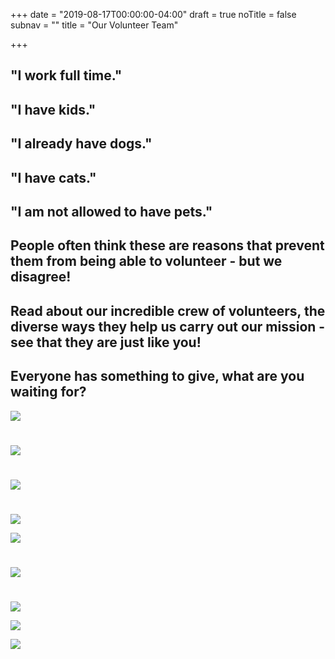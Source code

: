 +++
date = "2019-08-17T00:00:00-04:00"
draft = true
noTitle = false
subnav = ""
title = "Our Volunteer Team"

+++
## "I work full time."

## "I have kids."

## "I already have dogs."

## "I have cats."

## "I am not allowed to have pets."

## People often think these are reasons that prevent them from being able to volunteer - but we disagree!

## Read about our incredible crew of volunteers, the diverse ways they help us carry out our mission - see that they are just like you!

## Everyone has something to give, what are you waiting for?

![](/img/articles/suzanne.svg)

# 

![](/img/articles/ELAINE.svg)

# 

![](/img/articles/SHANNON.svg)

# 

![](/img/articles/angie.svg)

![](/img/articles/alicia.svg)

# 

![](/img/articles/JENN.svg)

# 

![](/img/articles/vicki.svg)

![](/img/articles/CASEY-1.svg)

![](/img/articles/AMANDA.svg)